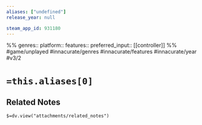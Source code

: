```yaml
---
aliases: ["undefined"]
release_year: null

steam_app_id: 931180
---
```

%%
genres:: 
platform:: 
features:: 
preferred_input:: [[controller]]
%%
#game/unplayed
#innacurate/genres
#innacurate/features
#innacurate/year
#v3/2

# `=this.aliases[0]`
## Related Notes
`$=dv.view("attachments/related_notes")`
